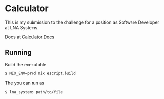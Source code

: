 # Calculator

This is my submission to the challenge for a position as Software Developer at LNA Systems.

Docs at [Calculator Docs](https://thiagoboeker.github.io/lna-systems-elixir-challenge/Calculator.html)

## Running

Build the executable

```bash
$ MIX_ENV=prod mix escript.build
```

The you can run as

```bash
$ lna_systems path/to/file
```